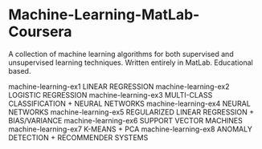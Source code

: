 # Machine-Learning-MatLab-Coursera
A collection of machine learning algorithms for both supervised and unsupervised learning techniques. Written entirely in MatLab. Educational based.

machine-learning-ex1	LINEAR REGRESSION
machine-learning-ex2	LOGISTIC REGRESSION
machine-learning-ex3	MULTI-CLASS CLASSIFICATION + NEURAL NETWORKS 
machine-learning-ex4  NEURAL NETWORKS
machine-learning-ex5	REGULARIZED LINEAR REGRESSION + BIAS/VARIANCE
machine-learning-ex6	SUPPORT VECTOR MACHINES
machine-learning-ex7	K-MEANS + PCA
machine-learning-ex8  ANOMALY DETECTION + RECOMMENDER SYSTEMS
